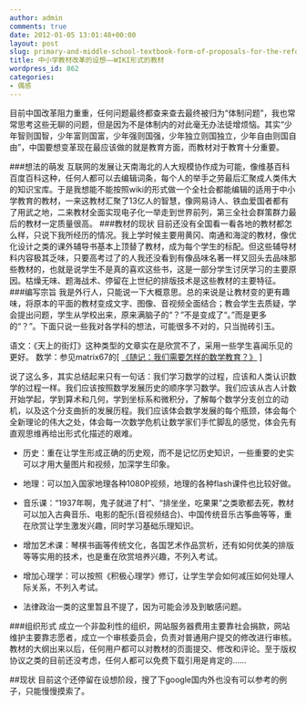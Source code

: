 ```yaml
---
author: admin
comments: true
date: 2012-01-05 13:01:48+00:00
layout: post
slug: primary-and-middle-school-textbook-form-of-proposals-for-the-reform-of-wiki-teaching-material
title: 中小学教材改革的设想——WIKI形式的教材
wordpress_id: 862
categories:
- 偶感
---
```


目前中国改革阻力重重，任何问题最终都查来查去最终被归为“体制问题”，我也常常思考这些无聊的问题，但是因为不是体制内的对此毫无办法徒增烦恼。其实“少年智则国智，少年富则国富，少年强则国强，少年独立则国独立，少年自由则国自由”，中国要想变革现在最应该做的就是教育方面，而教材对于教育十分重要。

###想法的萌发
互联网的发展让天南海北的人大规模协作成为可能，像维基百科百度百科这种，任何人都可以去编辑词条，每个人的举手之劳最后汇聚成人类伟大的知识宝库。于是我想能不能按照wiki的形式做一个全社会都能编辑的适用于中小学教育的教材，一来这教材汇聚了13亿人的智慧，像网易诗人、铁血爱国者都有了用武之地，二来教材全面实现电子化一举走到世界前列，第三全社会群策群力最后的教材一定质量很高。
###教材的现状
目前还没有全国看一看各地的教材都怎么样，只说下我所经历的情况。我上学时候主要用黄冈、南通和海淀的教材，像优化设计之类的课外辅导书基本上顶替了教材，成为每个学生的标配。但这些辅导材料内容极其乏味，只要高考过了的人我还没看到有像品味名著一样又回头去品味那些教材的，也就是说学生不是真的喜欢这些书，这是一部分学生讨厌学习的主要原因。枯燥无味、题海战术、停留在上世纪的排版技术是这些教材的主要特征。
###编写宗旨
我是外行人，只能说一下大概意思。总的来说是让教材变的更有趣味，将原本的平面的教材变成文字、图像、音视频全面结合；教会学生去质疑，学会提出问题，学生从学校出来，原来满脑子的“？”不是变成了“。”而是更多的“？”。下面只说一些我对各学科的想法，可能很多不对的，只当抛砖引玉。

语文：《天上的街灯》这种类型的文章实在是欣赏不了，采用一些学生喜闻乐见的更好。
数学：参见matrix67的[ [《随记：我们需要怎样的数学教育？》](http://www.matrix67.com/blog/archives/4294) ]


说了这么多，其实总结起来只有一句话：我们学习数学的过程，应该和人类认识数学的过程一样。我们应该按照数学发展历史的顺序学习数学。我们应该从古人计数开始学起，学到算术和几何，学到坐标系和微积分，了解每个数学分支创立的动机，以及这个分支曲折的发展历程。我们应该体会数学发展的每个瓶颈，体会每个全新理论的伟大之处，体会每一次数学危机让数学家们手忙脚乱的感觉，体会先有直观思维再给出形式化描述的艰难。


- 历史：重在让学生形成正确的历史观，而不是记忆历史知识，一些重要的史实可以才用大量图片和视频，加深学生印象。

- 地理：可以加入国家地理各种1080P视频，地理的各种flash课件也比较好做。

- 音乐课：“1937年啊，鬼子就进了村”、“排坐坐，吃果果”之类歌都去死，教材可以加入古典音乐、电影的配乐(音视频结合)、中国传统音乐古筝曲等等，重在欣赏让学生激发兴趣，同时学习基础乐理知识。

- 增加艺术课：琴棋书画等传统文化，各国艺术作品赏析，还有如何优美的排版等等实用的技术，也是重在欣赏培养兴趣，不列入考试。

- 增加心理学：可以按照《积极心理学》修订，让学生学会如何减压如何处理人际关系，不列入考试。

- 法律政治一类的这里暂且不提了，因为可能会涉及到敏感问题。

###组织形式
成立一个非盈利性的组织，网站服务器费用主要靠社会捐款，网站维护主要靠志愿者，成立一个审核委员会，负责对普通用户提交的修改进行审核。教材的大纲出来以后，任何用户都可以对教材的页面提交、修改和评论。至于版权协议之类的目前还没考虑，任何人都可以免费下载引用是肯定的……

##现状
目前这个还停留在设想阶段，搜了下google国内外也没有可以参考的例子，只能慢慢摸索了。
